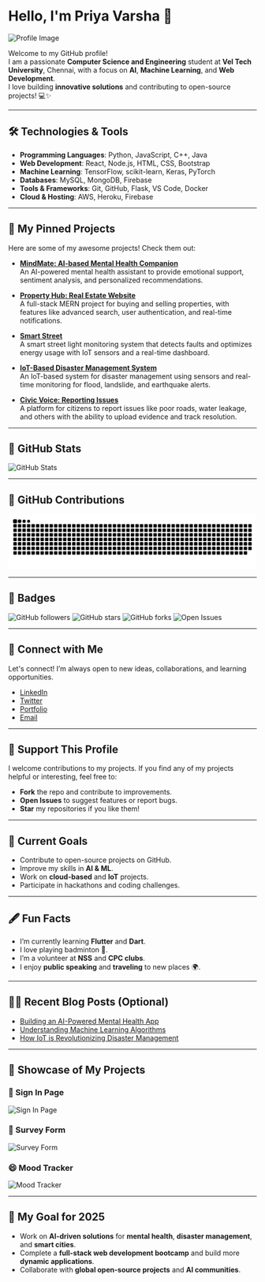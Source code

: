 # Hello, I'm Priya Varsha 👋

![Profile Image](https://github.com/P-PRIYA-VARSHA.png)

Welcome to my GitHub profile!  
I am a passionate **Computer Science and Engineering** student at **Vel Tech University**, Chennai, with a focus on **AI**, **Machine Learning**, and **Web Development**.  
I love building **innovative solutions** and contributing to open-source projects! 💻✨

---

## 🛠️ Technologies & Tools

- **Programming Languages**: Python, JavaScript, C++, Java
- **Web Development**: React, Node.js, HTML, CSS, Bootstrap
- **Machine Learning**: TensorFlow, scikit-learn, Keras, PyTorch
- **Databases**: MySQL, MongoDB, Firebase
- **Tools & Frameworks**: Git, GitHub, Flask, VS Code, Docker
- **Cloud & Hosting**: AWS, Heroku, Firebase

---

## 📂 My Pinned Projects

Here are some of my awesome projects! Check them out:

- [**MindMate: AI-based Mental Health Companion**](https://github.com/P-PRIYA-VARSHA/MindMate)  
   An AI-powered mental health assistant to provide emotional support, sentiment analysis, and personalized recommendations.

- [**Property Hub: Real Estate Website**](https://github.com/P-PRIYA-VARSHA/Property-Hub)  
   A full-stack MERN project for buying and selling properties, with features like advanced search, user authentication, and real-time notifications.

- [**Smart Street**](https://github.com/P-PRIYA-VARSHA/Smart-Street)  
   A smart street light monitoring system that detects faults and optimizes energy usage with IoT sensors and a real-time dashboard.

- [**IoT-Based Disaster Management System**](https://github.com/P-PRIYA-VARSHA/Disaster-Management)  
   An IoT-based system for disaster management using sensors and real-time monitoring for flood, landslide, and earthquake alerts.

- [**Civic Voice: Reporting Issues**](https://github.com/P-PRIYA-VARSHA/Civic-Voice)  
   A platform for citizens to report issues like poor roads, water leakage, and others with the ability to upload evidence and track resolution.

---

## 🌟 GitHub Stats

![GitHub Stats](https://github-readme-stats.vercel.app/api?username=P-PRIYA-VARSHA&show_icons=true&theme=radical)

---

## 🐍 GitHub Contributions

![GitHub Contribution Graph](https://github.com/Platane/snk/raw/output/github-contribution-grid-snake.svg)

---

## 🏅 Badges

![GitHub followers](https://img.shields.io/github/followers/P-PRIYA-VARSHA?style=social)
![GitHub stars](https://img.shields.io/github/stars/P-PRIYA-VARSHA?style=social)
![GitHub forks](https://img.shields.io/github/forks/P-PRIYA-VARSHA?style=social)
![Open Issues](https://img.shields.io/github/issues/P-PRIYA-VARSHA?color=red)

---

## 🤝 Connect with Me

Let's connect! I’m always open to new ideas, collaborations, and learning opportunities.

- [LinkedIn](https://www.linkedin.com/in/PriyaVarsha)
- [Twitter](https://twitter.com/Priya_Varsha)
- [Portfolio](https://www.priyavarsha.dev)
- [Email](mailto:priya.varsha@email.com)

---

## 💬 Support This Profile

I welcome contributions to my projects. If you find any of my projects helpful or interesting, feel free to:

- **Fork** the repo and contribute to improvements.
- **Open Issues** to suggest features or report bugs.
- **Star** my repositories if you like them!

---

## 🎯 Current Goals

- Contribute to open-source projects on GitHub.
- Improve my skills in **AI & ML**.
- Work on **cloud-based** and **IoT** projects.
- Participate in hackathons and coding challenges.

---

## 🖋️ Fun Facts

- I’m currently learning **Flutter** and **Dart**.
- I love playing badminton 🏸.
- I’m a volunteer at **NSS** and **CPC clubs**.
- I enjoy **public speaking** and **traveling** to new places 🌍.

---

## 🧑‍💻 Recent Blog Posts (Optional)

- [Building an AI-Powered Mental Health App](https://medium.com/@priya.varsha/building-an-ai-powered-mental-health-app)
- [Understanding Machine Learning Algorithms](https://medium.com/@priya.varsha/understanding-machine-learning-algorithms)
- [How IoT is Revolutionizing Disaster Management](https://medium.com/@priya.varsha/how-iot-is-revolutionizing-disaster-management)

---

## 📸 Showcase of My Projects

### 🔐 Sign In Page
![Sign In Page](https://raw.githubusercontent.com/P-PRIYA-VARSHA/VTU-Mental-Health-Application/main/Sign%20In%20Page.png)

### 📝 Survey Form
![Survey Form](https://raw.githubusercontent.com/P-PRIYA-VARSHA/VTU-Mental-Health-Application/main/Survey%20Form.png)

### 😄 Mood Tracker
![Mood Tracker](https://raw.githubusercontent.com/P-PRIYA-VARSHA/VTU-Mental-Health-Application/main/Mood%20Tracker.png)

---

## 🎯 My Goal for 2025

- Work on **AI-driven solutions** for **mental health**, **disaster management**, and **smart cities**.
- Complete a **full-stack web development bootcamp** and build more **dynamic applications**.
- Collaborate with **global open-source projects** and **AI communities**.
